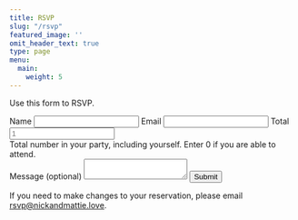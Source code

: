 ```yaml
---
title: RSVP
slug: "/rsvp"
featured_image: ''
omit_header_text: true
type: page
menu:
  main:
    weight: 5
---
```


Use this form to RSVP.

<form class="black-80 sans-serif" accept-charset="UTF-8" action="/rsvp/thank-you/" method="POST" role="form" data-netlify="true" netlify>
    <input type="hidden" name="form-name" value="contact" />
    <label class="f6 b db mb1 mt3 sans-serif mid-gray" for="rsvp-name">Name</label>
    <input type="text" id="rsvp-name" name="name" class="w-100 f5 pv3 ph3 bg-light-gray bn" required placeholder="" aria-labelledby="rsvp-name"/>
    <label class="f6 b db mb1 mt3 sans-serif mid-gray" for="rsvp-email">Email</label>
    <input type="email" id="rsvp-email" name="email" class="w-100 f5 pv3 ph3 bg-light-gray bn" required placeholder=""  aria-labelledby="rsvp-email"/>
    <label class="f6 b db mb1 mt3 sans-serif mid-gray" for="rsvp-total">Total</label>
    <input type="text" id="rsvp-total" name="total" class="w-100 f5 pv3 ph3 bg-light-gray bn" required placeholder="1"  aria-labelledby="rsvp-total"/>
    <div class="requirements f6 gray glow i ph3 overflow-hidden">Total number in your party, including yourself. Enter 0 if you are able to attend.</div>
    <label class="f6 b db mb1 mt3 sans-serif mid-gray" for="rsvp-message">Message (optional)</label>
    <textarea id="message" name="message" class="w-100 f5 pv3 ph3 bg-light-gray bn h4" aria-labelledby="message"></textarea>
    <input class="db w-100 mv2 white pa3 bn hover-shadow hover-bg-black bg-animate bg-black" type="submit" value="Submit" />
</form>

If you need to make changes to your reservation, please email <a href="mailto:rsvp@nickandmattie.love">rsvp@nickandmattie.love</a>.
